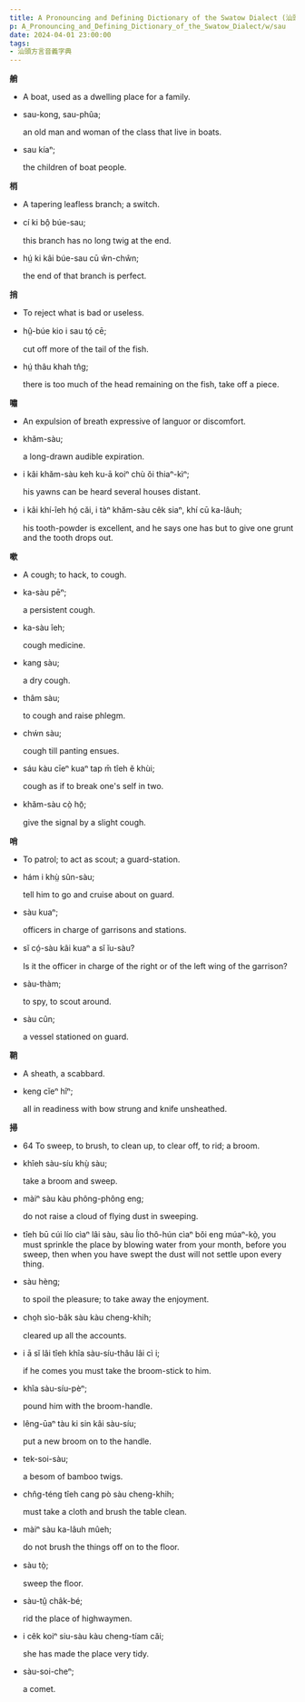 ```yaml
---
title: A Pronouncing and Defining Dictionary of the Swatow Dialect (汕頭方言音義字典) / sau
p: A_Pronouncing_and_Defining_Dictionary_of_the_Swatow_Dialect/w/sau
date: 2024-04-01 23:00:00
tags: 
- 汕頭方言音義字典
---
```



**艄**
- A boat, used as a dwelling place for a family.

- sau-kong, sau-phûa;

  an old man and woman of the class that live in boats.

- sau kíaⁿ;

  the children of boat people.

**梢**
- A tapering leafless branch; a switch.

- cí ki bô̤ búe-sau;

  this branch has no long twig at the end.

- hṳ́ ki kâi búe-sau cū ŵn-chŵn;

  the end of that branch is perfect.

**捎**
- To reject what is bad or useless.

- hṳ̂-búe kio i sau tó̤ cē;

  cut off more of the tail of the fish.

- hṳ́ thâu khah tn̂g;

  there is too much of the head remaining on the fish, take off a piece.

**嘯**
- An expulsion of breath expressive of languor or discomfort.

- khăm-sàu;

  a long-drawn audible expiration.

- i kâi khăm-sàu keh ku-ā koiⁿ chù ŏi thiaⁿ-kìⁿ;

  his yawns can be heard several houses distant.

- i kâi khí-îeh hó̤ căi, i tàⁿ khăm-sàu cêk siaⁿ, khí cū ka-lâuh;

  his tooth-powder is excellent, and he says one has but to give one grunt and the tooth drops out.

**嗽**
- A cough; to hack, to cough.

- ka-sàu pēⁿ;

  a persistent cough.

- ka-sàu îeh;

  cough medicine.

- kang sàu;

  a dry cough.

- thâm sàu;

  to cough and raise phlegm.

- chẃn sàu;

  cough till panting ensues.

- sáu kàu cīeⁿ kuaⁿ tap m̄ tîeh ĕ khùi;

  cough as if to break one's self in two.

- khăm-sàu cò̤ hō̤;

  give the signal by a slight cough. 

**哨**
- To patrol; to act as scout; a guard-station.

- hám i khṳ̀ sûn-sàu;

  tell him to go and cruise about on guard.

- sàu kuaⁿ;

  officers in charge of garrisons and stations.

- sĭ có̤-sàu kâi kuaⁿ a sĭ ĭu-sàu?

  Is it the officer in charge of the right or of the left wing of the garrison?

- sàu-thàm;

  to spy, to scout around.

- sàu cûn;

  a vessel stationed on guard.

**鞘**
- A sheath, a scabbard.

- keng cĭeⁿ hîⁿ;

  all in readiness with bow strung and knife unsheathed.

**掃**
- 64 To sweep, to brush, to clean up, to clear off, to rid; a broom.

- khîeh sàu-síu khṳ̀ sàu;

  take a broom and sweep.

- màiⁿ sàu kàu phông-phông eng;

  do not raise a cloud of flying dust in sweeping.

- tîeh bū cúi lío cìaⁿ lâi sàu, sàu ĺio thô-hún cìaⁿ bŏi eng múaⁿ-kò̤, you must sprinkle the place by blowing water from your month, before  you sweep, then when you have swept the dust will not settle upon every  thing.

- sàu hèng;

  to spoil the pleasure; to take away the enjoyment.

- cho̤h sìo-bâk sàu kàu cheng-khih;

  cleared up all the accounts.

- i ā sĭ lâi tîeh khîa sàu-síu-thâu lâi cì i;

  if he comes you must take the broom-stick to him.

- khîa sàu-síu-pèⁿ;

  pound him with the broom-handle.

- lêng-ūaⁿ tàu ki sin kâi sàu-síu;

  put a new broom on to the handle.

- tek-soi-sàu;

  a besom of bamboo twigs.

- chn̂g-téng tîeh cang pò sàu cheng-khih;

  must take a cloth and brush the table clean.

- màiⁿ sàu ka-lâuh mûeh;

  do not brush the things off on to the floor.

- sàu tò̤;

  sweep the floor.

- sàu-tṳ̂ châk-bé;

  rid the place of highwaymen.

- i cêk koiⁿ siu-sàu kàu cheng-tíam căi;

  she has made the place very tidy.

- sàu-soi-cheⁿ;

  a comet.